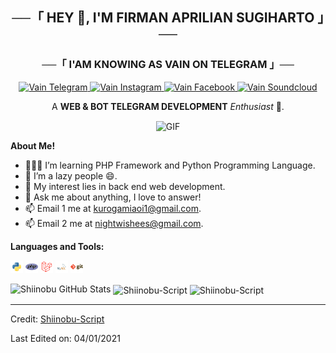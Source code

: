 <h2 align="center">
    ──「 HEY 👋, I'M FIRMAN APRILIAN SUGIHARTO 」──
</h2>
<h3 align="center">
    ──「 I'AM KNOWING AS VAIN ON TELEGRAM 」──
</h3>

<p align="center">
    <a href="https://t.me/saint_foire"> 
        <img src="https://img.shields.io/badge/My-Telegram-blue?style=for-the-badge&logo=telegram" alt="Vain Telegram" /> 
    </a>
    <a href="https://www.instagram.com/mas.firmann/"> 
        <img src="https://img.shields.io/badge/My-Instagram-red?style=for-the-badge&logo=instagram" alt="Vain Instagram" /> 
    </a>
    <a href="https://web.facebook.com/vnn.qy/"> 
        <img src="https://img.shields.io/badge/My-Facebook-darkblue?style=for-the-badge&logo=facebook" alt="Vain Facebook" /> 
    </a>
    <a href="https://soundcloud.com/kurogami-aoi"> 
        <img src="https://img.shields.io/badge/My-Soundcloud-orange?style=for-the-badge&logo=soundcloud" alt="Vain Soundcloud" /> 
    </a>
</p>

<p align="center">
A <b>WEB & BOT TELEGRAM DEVELOPMENT</b> <i>Enthusiast</i> 🚀.
</p>


 
<p align="center">
  <img align="center" alt="GIF" src="https://i.postimg.cc/QtLnbHqK/Cheery-Separate-Goldeneye.gif" />
</p>

**About Me!**

- 👨🏽‍💻 I’m learning PHP Framework and Python Programming Language.
- 🌱 I’m a lazy people :smile:. 
- 🤔 My interest lies in back end web development.
- 💬 Ask me about anything, I love to answer!
- 📫 Email 1 me at [kurogamiaoi1@gmail.com](mailto:kurogamiaoi1@gmail.com).
- 📫 Email 2 me at [nightwishees@gmail.com](mailto:nightwishees@gmail.com).



**Languages and Tools:**  


<code><img height="20" src="https://raw.githubusercontent.com/github/explore/80688e429a7d4ef2fca1e82350fe8e3517d3494d/topics/python/python.png"></code>
<code><img height="20" src="https://raw.githubusercontent.com/github/explore/80688e429a7d4ef2fca1e82350fe8e3517d3494d/topics/php/php.png"></code>
<code><img height="20" src="https://raw.githubusercontent.com/github/explore/80688e429a7d4ef2fca1e82350fe8e3517d3494d/topics/laravel/laravel.png"></code>
<code><img height="20" src="https://raw.githubusercontent.com/github/explore/80688e429a7d4ef2fca1e82350fe8e3517d3494d/topics/mysql/mysql.png"></code>
<code><img height="20" src="https://raw.githubusercontent.com/github/explore/80688e429a7d4ef2fca1e82350fe8e3517d3494d/topics/git/git.png"></code>

<img src="https://github-readme-stats.vercel.app/api?username=shiinobu&show_icons=true&hide_border=true&count_private=true&theme=chartreuse-dark&icon_color=fad000" alt="Shiinobu GitHub Stats">
<img align="center" src="https://github-readme-streak-stats.herokuapp.com/?user=shiinobu&theme=Javascript-dark&date_format=M%20j%5B%2C%20Y%5D&dates=0ADD2F" alt="Shiinobu-Script" />
<img align="center" width=500 src="https://github-readme-stats.vercel.app/api/top-langs/?username=shiinobu&count_private=true&theme=radical" alt="Shiinobu-Script" />

----
Credit: [Shiinobu-Script](https://github.com/shiinobu)

Last Edited on: 04/01/2021
